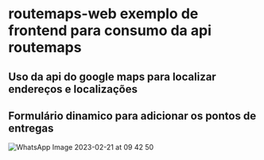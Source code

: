 # routemaps-web exemplo de frontend para consumo da api routemaps
## Uso da api do google maps para localizar endereços e localizações 
## Formulário dinamico para adicionar os pontos de entregas
![WhatsApp Image 2023-02-21 at 09 42 50](https://user-images.githubusercontent.com/119517231/220349188-20ed79f9-207b-47d8-b07f-31fcee1057a0.jpeg)

